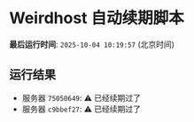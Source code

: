 # Weirdhost 自动续期脚本

**最后运行时间**: `2025-10-04 10:19:57` (北京时间)

## 运行结果

- 服务器 `75050649`: ⚠️ 已经续期过了
- 服务器 `c9bbef27`: ⚠️ 已经续期过了
